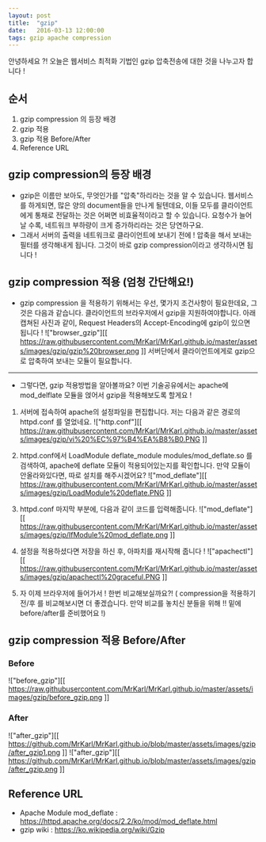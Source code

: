 ```yaml
---
layout: post
title:  "gzip"
date:   2016-03-13 12:00:00
tags: gzip apache compression
---
```

안녕하세요 ?!
오늘은 웹서비스 최적화 기법인 gzip 압축전송에 대한 것을 나누고자 합니다 !

## 순서
1. gzip compression 의 등장 배경
2. gzip 적용
3. gzip 적용 Before/After
4. Reference URL

## gzip compression의 등장 배경
- gzip은 이름만 보아도, 무엇인가를 "압축"하리라는 것을 알 수 있습니다.
웹서비스를 하게되면, 많은 양의 document들을 만나게 될텐데요, 이들 모두를 클라이언트에게 통채로 전달하는 것은 어쩌면 비효율적이라고 할 수 있습니다. 요청수가 늘어날 수록, 네트워크 부하량이 크게 증가하리라는 것은 당연하구요.
- 그래서 서버의 출력을 네트워크로 클라이언트에 보내기 전에 ! 압축을 해서 보내는 필터를 생각해내게 됩니다. 그것이 바로 gzip compression이라고 생각하시면 됩니다 !

## gzip compression 적용 (엄청 간단해요!)
- gzip compression 을 적용하기 위해서는 우선, 몇가지 조건사항이 필요한데요, 그것은 다음과 같습니다.
클라이언트의 브라우저에서 gzip을 지원하여야합니다. 아래 캡쳐된 사진과 같이, Request Headers의 Accept-Encoding에 gzip이 있으면 됩니다 !
!["browser_gzip"][[ https://raw.githubusercontent.com/MrKarl/MrKarl.github.io/master/assets/images/gzip/gzip%20browser.png ]]
서버단에서 클라이언트에게로 gzip으로 압축하여 보내는 모듈이 필요합니다.

---
- 그렇다면, gzip 적용방법을 알아볼까요? 이번 기술공유에서는 apache에 mod_delflate 모듈을 얹어서 gzip을 적용해보도록 할게요 !
1. 서버에 접속하여 apache의 설정파일을 편집합니다. 저는 다음과 같은 경로의 httpd.conf 를 열었네요.
!["http.conf"][[ https://raw.githubusercontent.com/MrKarl/MrKarl.github.io/master/assets/images/gzip/vi%20%EC%97%B4%EA%B8%B0.PNG ]]

2. httpd.conf에서 LoadModule deflate_module modules/mod_deflate.so 를 검색하여, apache에 deflate 모듈이 적용되어있는지를 확인합니다. 만약 모듈이 안올라와있다면, 따로 설치를 해주시겠어요?
!["mod_deflate"][[ https://raw.githubusercontent.com/MrKarl/MrKarl.github.io/master/assets/images/gzip/LoadModule%20deflate.PNG ]]

3. httpd.conf 마지막 부분에, 다음과 같이 코드를 입력해줍니다. 
!["mod_deflate"][[ https://raw.githubusercontent.com/MrKarl/MrKarl.github.io/master/assets/images/gzip/IfModule%20mod_deflate.png ]]

4. 설정을 적용하셨다면 저장을 하신 후, 아파치를 재시작해 줍니다 !
!["apachectl"][[ https://raw.githubusercontent.com/MrKarl/MrKarl.github.io/master/assets/images/gzip/apachectl%20graceful.PNG ]]

5. 자 이제 브라우저에 들어가서 ! 한번 비교해보실까요?!
( compression을 적용하기 전/후 를 비교해보시면 더 좋겠습니다. 만약 비교를 놓치신 분들을 위해 !! 밑에 before/after를 준비했어요 !)

## gzip compression 적용 Before/After
### Before
!["before_gzip"][[ https://raw.githubusercontent.com/MrKarl/MrKarl.github.io/master/assets/images/gzip/before_gzip.png ]]
### After
!["after_gzip"][[ https://github.com/MrKarl/MrKarl.github.io/blob/master/assets/images/gzip/after_gzip1.png ]]
!["after_gzip"][[ https://github.com/MrKarl/MrKarl.github.io/blob/master/assets/images/gzip/after_gzip.png ]]

## Reference URL
- Apache Module mod_deflate : https://httpd.apache.org/docs/2.2/ko/mod/mod_deflate.html
- gzip wiki : https://ko.wikipedia.org/wiki/Gzip
